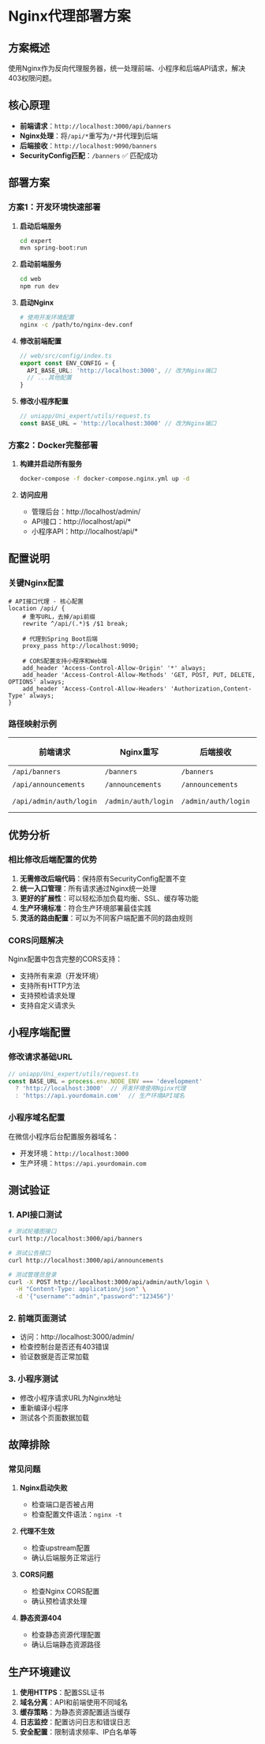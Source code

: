 # Nginx代理部署方案

## 方案概述

使用Nginx作为反向代理服务器，统一处理前端、小程序和后端API请求，解决403权限问题。

## 核心原理

- **前端请求**：`http://localhost:3000/api/banners`
- **Nginx处理**：将`/api/*`重写为`/*`并代理到后端
- **后端接收**：`http://localhost:9090/banners`
- **SecurityConfig匹配**：`/banners` ✅ 匹配成功

## 部署方案

### 方案1：开发环境快速部署

1. **启动后端服务**
   ```bash
   cd expert
   mvn spring-boot:run
   ```

2. **启动前端服务**
   ```bash
   cd web
   npm run dev
   ```

3. **启动Nginx**
   ```bash
   # 使用开发环境配置
   nginx -c /path/to/nginx-dev.conf
   ```

4. **修改前端配置**
   ```typescript
   // web/src/config/index.ts
   export const ENV_CONFIG = {
     API_BASE_URL: 'http://localhost:3000', // 改为Nginx端口
     // ...其他配置
   }
   ```

5. **修改小程序配置**
   ```typescript
   // uniapp/Uni_expert/utils/request.ts
   const BASE_URL = 'http://localhost:3000' // 改为Nginx端口
   ```

### 方案2：Docker完整部署

1. **构建并启动所有服务**
   ```bash
   docker-compose -f docker-compose.nginx.yml up -d
   ```

2. **访问应用**
   - 管理后台：http://localhost/admin/
   - API接口：http://localhost/api/*
   - 小程序API：http://localhost/api/*

## 配置说明

### 关键Nginx配置

```nginx
# API接口代理 - 核心配置
location /api/ {
    # 重写URL，去掉/api前缀
    rewrite ^/api/(.*)$ /$1 break;
    
    # 代理到Spring Boot后端
    proxy_pass http://localhost:9090;
    
    # CORS配置支持小程序和Web端
    add_header 'Access-Control-Allow-Origin' '*' always;
    add_header 'Access-Control-Allow-Methods' 'GET, POST, PUT, DELETE, OPTIONS' always;
    add_header 'Access-Control-Allow-Headers' 'Authorization,Content-Type' always;
}
```

### 路径映射示例

| 前端请求 | Nginx重写 | 后端接收 | SecurityConfig匹配 |
|---------|-----------|----------|-------------------|
| `/api/banners` | `/banners` | `/banners` | ✅ `/banners` |
| `/api/announcements` | `/announcements` | `/announcements` | ✅ `/announcements` |
| `/api/admin/auth/login` | `/admin/auth/login` | `/admin/auth/login` | ✅ `/admin/auth/login` |

## 优势分析

### 相比修改后端配置的优势

1. **无需修改后端代码**：保持原有SecurityConfig配置不变
2. **统一入口管理**：所有请求通过Nginx统一处理
3. **更好的扩展性**：可以轻松添加负载均衡、SSL、缓存等功能
4. **生产环境标准**：符合生产环境部署最佳实践
5. **灵活的路由配置**：可以为不同客户端配置不同的路由规则

### CORS问题解决

Nginx配置中包含完整的CORS支持：
- 支持所有来源（开发环境）
- 支持所有HTTP方法
- 支持预检请求处理
- 支持自定义请求头

## 小程序端配置

### 修改请求基础URL

```typescript
// uniapp/Uni_expert/utils/request.ts
const BASE_URL = process.env.NODE_ENV === 'development' 
  ? 'http://localhost:3000'  // 开发环境使用Nginx代理
  : 'https://api.yourdomain.com'  // 生产环境API域名
```

### 小程序域名配置

在微信小程序后台配置服务器域名：
- 开发环境：`http://localhost:3000`
- 生产环境：`https://api.yourdomain.com`

## 测试验证

### 1. API接口测试
```bash
# 测试轮播图接口
curl http://localhost:3000/api/banners

# 测试公告接口  
curl http://localhost:3000/api/announcements

# 测试管理员登录
curl -X POST http://localhost:3000/api/admin/auth/login \
  -H "Content-Type: application/json" \
  -d '{"username":"admin","password":"123456"}'
```

### 2. 前端页面测试
- 访问：http://localhost:3000/admin/
- 检查控制台是否还有403错误
- 验证数据是否正常加载

### 3. 小程序测试
- 修改小程序请求URL为Nginx地址
- 重新编译小程序
- 测试各个页面数据加载

## 故障排除

### 常见问题

1. **Nginx启动失败**
   - 检查端口是否被占用
   - 检查配置文件语法：`nginx -t`

2. **代理不生效**
   - 检查upstream配置
   - 确认后端服务正常运行

3. **CORS问题**
   - 检查Nginx CORS配置
   - 确认预检请求处理

4. **静态资源404**
   - 检查静态资源代理配置
   - 确认后端静态资源路径

## 生产环境建议

1. **使用HTTPS**：配置SSL证书
2. **域名分离**：API和前端使用不同域名
3. **缓存策略**：为静态资源配置适当缓存
4. **日志监控**：配置访问日志和错误日志
5. **安全配置**：限制请求频率、IP白名单等
